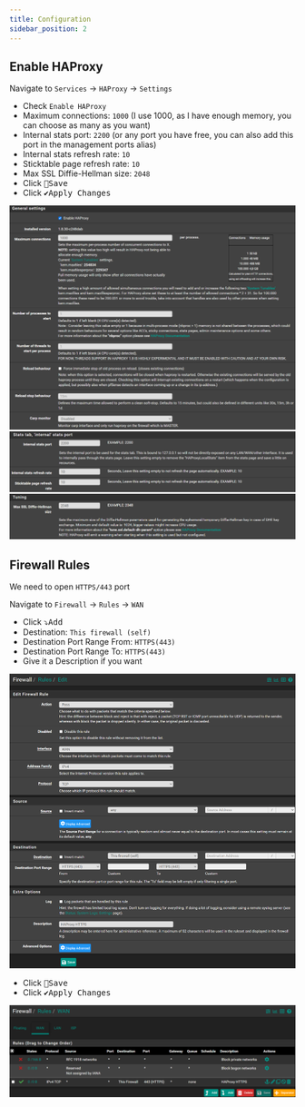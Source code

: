 ```yaml
---
title: Configuration
sidebar_position: 2
---
```


## Enable HAProxy

Navigate to `Services` -> `HAProxy` -> `Settings`

- Check `Enable HAProxy`
- Maximum connections: `1000` (I use 1000, as I have enough memory, you can choose as many as you want)
- Internal stats port: `2200` (or any port you have free, you can also add this port in the management ports alias)
- Internal stats refresh rate: `10`
- Sticktable page refresh rate: `10`
- Max SSL Diffie-Hellman size: `2048`
- Click <kbd>💾Save</kbd>
- Click <kbd>✔️Apply Changes</kbd>

![haproxy-set1](img/haproxy-set1.png)
![haproxy-set2](img/haproxy-set2.png)
![haproxy-set3](img/haproxy-set3.png)

## Firewall Rules

We need to open `HTTPS/443` port

Navigate to `Firewall` -> `Rules` -> `WAN`

- Click <kbd>⤵️Add</kbd>
- Destination: `This firewall (self)`
- Destination Port Range From: `HTTPS(443)`
- Destination Port Range To: `HTTPS(443)`
- Give it a Description if you want

![haproxy-rule](img/haproxy-rule.png)

- Click <kbd>💾Save</kbd>
- Click <kbd>✔️Apply Changes</kbd>

![haproxy-rule-view](img/haproxy-rule-view.png)
